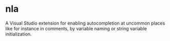 nla
===

A Visual Studio extension for enabling autocompletion at uncommon places like for instance in comments, by variable naming or string variable initialization.
